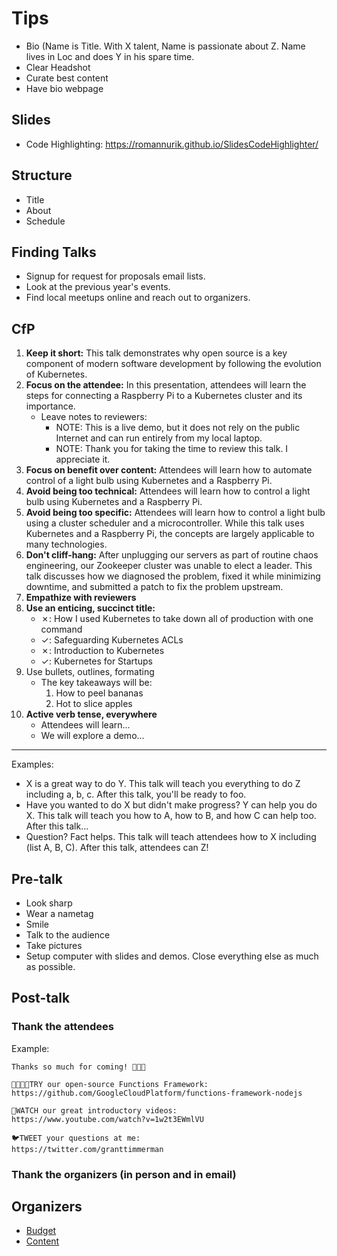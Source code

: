 # Tips

- Bio (Name is Title. With X talent, Name is passionate about Z. Name lives in Loc and does Y in his spare time.
- Clear Headshot
- Curate best content
- Have bio webpage

## Slides

- Code Highlighting: https://romannurik.github.io/SlidesCodeHighlighter/

## Structure

- Title
- About
- Schedule

## Finding Talks

- Signup for request for proposals email lists.
- Look at the previous year's events.
- Find local meetups online and reach out to organizers.

## CfP

1. **Keep it short:** This talk demonstrates why open source is a key component of modern software
development by following the evolution of Kubernetes.
1. **Focus on the attendee:** In this presentation, attendees will learn the steps for connecting a Raspberry Pi to a
Kubernetes cluster and its importance.
    - Leave notes to reviewers:
      - NOTE: This is a live demo, but it does not rely on the public Internet and can run entirely
from my local laptop.
      - NOTE: Thank you for taking the time to review this talk. I appreciate it.
1. **Focus on benefit over content:** Attendees will learn how to automate control of a light bulb using Kubernetes and a
Raspberry Pi.
1. **Avoid being too technical:** Attendees will learn how to control a light bulb using Kubernetes and a Raspberry Pi.
1. **Avoid being too specific:** Attendees will learn how to control a light bulb using a cluster scheduler and a
microcontroller. While this talk uses Kubernetes and a Raspberry Pi, the concepts
are largely applicable to many technologies.
1. **Don't cliff-hang:** After unplugging our servers as part of routine chaos engineering, our Zookeeper
cluster was unable to elect a leader. This talk discusses how we diagnosed the
problem, fixed it while minimizing downtime, and submitted a patch to fix the
problem upstream.
1. **Empathize with reviewers**
1. **Use an enticing, succinct title:**
    - ✗: How I used Kubernetes to take down all of production with one command
    - ✓: Safeguarding Kubernetes ACLs
    - ✗: Introduction to Kubernetes
    - ✓: Kubernetes for Startups
1. Use bullets, outlines, formating
    - The key takeaways will be:
        1. How to peel bananas
        1. Hot to slice apples
1. **Active verb tense, everywhere**
    - Attendees will learn...
    - We will explore a demo...
    
---

Examples:

- X is a great way to do Y. This talk will teach you everything to do Z including a, b, c. After this talk, you'll be ready to foo.
- Have you wanted to do X but didn't make progress? Y can help you do X. This talk will teach you how to A, how to B, and how C can help too. After this talk...
- Question? Fact helps. This talk will teach attendees how to X including (list A, B, C). After this talk, attendees can Z!

## Pre-talk

- Look sharp
- Wear a nametag
- Smile
- Talk to the audience
- Take pictures
- Setup computer with slides and demos. Close everything else as much as possible.

## Post-talk

### Thank the attendees

Example:

```
Thanks so much for coming! 💖💕💗

👨‍💻👩‍💻TRY our open-source Functions Framework:
https://github.com/GoogleCloudPlatform/functions-framework-nodejs

🎥WATCH our great introductory videos:
https://www.youtube.com/watch?v=1w2t3EWmlVU

🐦TWEET your questions at me:
https://twitter.com/granttimmerman
```

### Thank the organizers (in person and in email)

## Organizers

- [Budget](https://www.google.com/url?q=https%3A%2F%2Fspeakerdeck.com%2Fzasadnyy%2Fthe-definitive-guide-to-large-scale-events-team-budget-content%3Fslide%3D33&sa=D&sntz=1&usg=AFQjCNFsemoBZ3NBYjpyhoDzwEU1wLBDbA)
- [Content](https://docs.google.com/document/d/1ocMIyXR1escNvw1x7lA5tyHJb0nOzTGLJDmr6B0kYjo/edit#heading=h.ad53mxs510wf)

